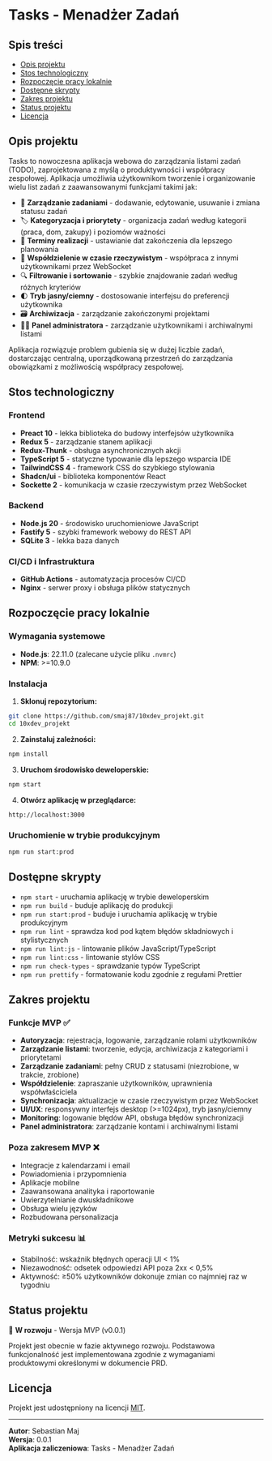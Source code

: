 # Tasks - Menadżer Zadań

## Spis treści
- [Opis projektu](#opis-projektu)
- [Stos technologiczny](#stos-technologiczny)
- [Rozpoczęcie pracy lokalnie](#rozpoczęcie-pracy-lokalnie)
- [Dostępne skrypty](#dostępne-skrypty)
- [Zakres projektu](#zakres-projektu)
- [Status projektu](#status-projektu)
- [Licencja](#licencja)

## Opis projektu

Tasks to nowoczesna aplikacja webowa do zarządzania listami zadań (TODO), zaprojektowana z myślą o produktywności i współpracy zespołowej. Aplikacja umożliwia użytkownikom tworzenie i organizowanie wielu list zadań z zaawansowanymi funkcjami takimi jak:

- 📝 **Zarządzanie zadaniami** - dodawanie, edytowanie, usuwanie i zmiana statusu zadań
- 🏷️ **Kategoryzacja i priorytety** - organizacja zadań według kategorii (praca, dom, zakupy) i poziomów ważności
- 📅 **Terminy realizacji** - ustawianie dat zakończenia dla lepszego planowania
- 👥 **Współdzielenie w czasie rzeczywistym** - współpraca z innymi użytkownikami przez WebSocket
- 🔍 **Filtrowanie i sortowanie** - szybkie znajdowanie zadań według różnych kryteriów
- 🌓 **Tryb jasny/ciemny** - dostosowanie interfejsu do preferencji użytkownika
- 🗃️ **Archiwizacja** - zarządzanie zakończonymi projektami
- 👨‍💼 **Panel administratora** - zarządzanie użytkownikami i archiwalnymi listami

Aplikacja rozwiązuje problem gubienia się w dużej liczbie zadań, dostarczając centralną, uporządkowaną przestrzeń do zarządzania obowiązkami z możliwością współpracy zespołowej.

## Stos technologiczny

### Frontend
- **Preact 10** - lekka biblioteka do budowy interfejsów użytkownika
- **Redux 5** - zarządzanie stanem aplikacji
- **Redux-Thunk** - obsługa asynchronicznych akcji
- **TypeScript 5** - statyczne typowanie dla lepszego wsparcia IDE
- **TailwindCSS 4** - framework CSS do szybkiego stylowania
- **Shadcn/ui** - biblioteka komponentów React
- **Sockette 2** - komunikacja w czasie rzeczywistym przez WebSocket

### Backend
- **Node.js 20** - środowisko uruchomieniowe JavaScript
- **Fastify 5** - szybki framework webowy do REST API
- **SQLite 3** - lekka baza danych

### CI/CD i Infrastruktura
- **GitHub Actions** - automatyzacja procesów CI/CD
- **Nginx** - serwer proxy i obsługa plików statycznych

## Rozpoczęcie pracy lokalnie

### Wymagania systemowe
- **Node.js**: 22.11.0 (zalecane użycie pliku `.nvmrc`)
- **NPM**: >=10.9.0

### Instalacja

1. **Sklonuj repozytorium:**
```bash
git clone https://github.com/smaj87/10xdev_projekt.git
cd 10xdev_projekt
```

2. **Zainstaluj zależności:**
```bash
npm install
```

3. **Uruchom środowisko deweloperskie:**
```bash
npm start
```

4. **Otwórz aplikację w przeglądarce:**
```
http://localhost:3000
```

### Uruchomienie w trybie produkcyjnym

```bash
npm run start:prod
```

## Dostępne skrypty

- `npm start` - uruchamia aplikację w trybie deweloperskim
- `npm run build` - buduje aplikację do produkcji
- `npm run start:prod` - buduje i uruchamia aplikację w trybie produkcyjnym
- `npm run lint` - sprawdza kod pod kątem błędów składniowych i stylistycznych
- `npm run lint:js` - lintowanie plików JavaScript/TypeScript
- `npm run lint:css` - lintowanie stylów CSS
- `npm run check-types` - sprawdzanie typów TypeScript
- `npm run prettify` - formatowanie kodu zgodnie z regułami Prettier

## Zakres projektu

### Funkcje MVP ✅
- **Autoryzacja**: rejestracja, logowanie, zarządzanie rolami użytkowników
- **Zarządzanie listami**: tworzenie, edycja, archiwizacja z kategoriami i priorytetami
- **Zarządzanie zadaniami**: pełny CRUD z statusami (niezrobione, w trakcie, zrobione)
- **Współdzielenie**: zapraszanie użytkowników, uprawnienia współwłaściciela
- **Synchronizacja**: aktualizacje w czasie rzeczywistym przez WebSocket
- **UI/UX**: responsywny interfejs desktop (>=1024px), tryb jasny/ciemny
- **Monitoring**: logowanie błędów API, obsługa błędów synchronizacji
- **Panel administratora**: zarządzanie kontami i archiwalnymi listami

### Poza zakresem MVP ❌
- Integracje z kalendarzami i email
- Powiadomienia i przypomnienia
- Aplikacje mobilne
- Zaawansowana analityka i raportowanie
- Uwierzytelnianie dwuskładnikowe
- Obsługa wielu języków
- Rozbudowana personalizacja

### Metryki sukcesu 📊
- Stabilność: wskaźnik błędnych operacji UI < 1%
- Niezawodność: odsetek odpowiedzi API poza 2xx < 0,5%
- Aktywność: ≥50% użytkowników dokonuje zmian co najmniej raz w tygodniu

## Status projektu

🚧 **W rozwoju** - Wersja MVP (v0.0.1)

Projekt jest obecnie w fazie aktywnego rozwoju. Podstawowa funkcjonalność jest implementowana zgodnie z wymaganiami produktowymi określonymi w dokumencie PRD.

## Licencja

Projekt jest udostępniony na licencji [MIT](LICENSE).

---

**Autor**: Sebastian Maj  
**Wersja**: 0.0.1  
**Aplikacja zaliczeniowa**: Tasks - Menadżer Zadań
